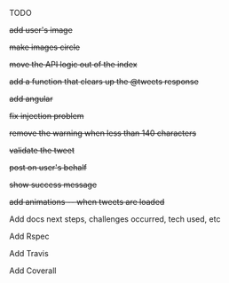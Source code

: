 TODO

~~add user's image~~

~~make images circle~~

~~move the API logic out of the index~~

~~add a function that clears up the @tweets response~~

~~add angular~~

~~fix injection problem~~

~~remove the warning when less than 140 characters~~

~~validate the tweet~~

~~post on user's behalf~~

~~show success message~~

~~add animations -- when tweets are loaded~~

Add docs next steps, challenges occurred, tech used, etc

Add Rspec

Add Travis

Add Coverall


